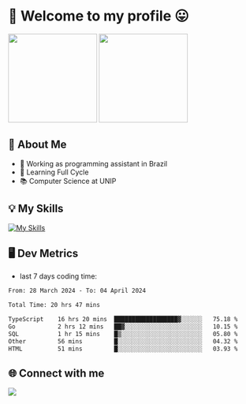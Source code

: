 # 🎉 Welcome to my profile 😛

<div>
  <img height="180em" src="https://github-readme-stats.vercel.app/api?username=VinicciusSantos&show_icons=true&icon_color=fff&include_all_commits=true&count_private=true&bg_color=30,000,000&title_color=fff&text_color=fff"/>
  <img height="180em" src="https://github-readme-stats.vercel.app/api/top-langs/?username=VinicciusSantos&langs_count=8&layout=compact&include_all_commits=true&count_private=true&bg_color=30,000,000&title_color=fff&text_color=fff"/>
</div>

## 📖 About Me
- 🔭 Working as programming assistant in Brazil
- 🌱 Learning Full Cycle
- 📚 Computer Science at UNIP

## 💡 My Skills

[![My Skills](https://skills.thijs.gg/icons?i=angular,react,styledcomponents,jest,html,css,sass,bootstrap,ts,js,go,nodejs,express,nestjs,git,c,py,postgres,mysql,sqlite,docker,graphql)](https://github.com/VinicciusSantos)

## 🖥️ Dev Metrics

- last 7 days coding time:

<!--START_SECTION:waka-->

```txt
From: 28 March 2024 - To: 04 April 2024

Total Time: 20 hrs 47 mins

TypeScript    16 hrs 20 mins  ██████████████████▓░░░░░░   75.18 %
Go            2 hrs 12 mins   ██▓░░░░░░░░░░░░░░░░░░░░░░   10.15 %
SQL           1 hr 15 mins    █▒░░░░░░░░░░░░░░░░░░░░░░░   05.80 %
Other         56 mins         █░░░░░░░░░░░░░░░░░░░░░░░░   04.32 %
HTML          51 mins         █░░░░░░░░░░░░░░░░░░░░░░░░   03.93 %
```

<!--END_SECTION:waka-->

## 🌐 Connect with me

<a href="https://www.linkedin.com/in/vinicius-guedes-b817aa223/"><img src="https://img.shields.io/badge/LinkedIn-0077B5?style=for-the-badge&logo=linkedin&logoColor=white"/></a>

